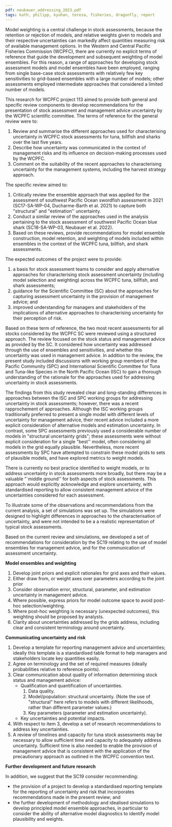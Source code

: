 ```yaml
---
pdf: neubauer_addressing_2023.pdf
tags: kath, philipp, kyuhan, teresa, fisheries, dragonfly, report
---
```

Model weighting is a central challenge in stock assessments, because
 the retention
or rejection of models, and relative weights given to models
and their respective uncertainties can markedly affect quantities
measuring risk of available management options. In the 
Western and Central Pacific Fisheries Commission (WCPFC), 
there are currently no explicit terms of reference that guide the
development and subsequent weighting of model ensembles. 
For this reason,
a range of approaches for developing stock assessment models and model
ensembles have been employed, ranging from single base-case stock
assessments with relatively few key sensitivities to grid-based
ensembles with a large number of models; other assessments employed
intermediate approaches that considered a limited number of models.

This research for WCPFC project 113 aimed to provide both general 
and specific
review components to develop recommendations for the
presentation of stock assessment and management advice uncertainty by
the WCPFC scientific committee. The terms of reference for the general
review were to:

1. Review and summarise the different approaches used for characterising 
uncertainty in WCPFC stock assessments for tuna, billfish and sharks 
over the last five years.
2. Describe how uncertainty was communicated in the context of management risks 
and its influence on decision-making processes used by the WCPFC.
3. Comment on the suitability of the recent approaches to characterising uncertainty 
for the management systems, including the harvest strategy approach.

The specific review aimed to:

1.  Critically review the ensemble approach that was applied for the
assessment of southwest Pacific Ocean swordfish assessment in 2021
(SC17-SA-WP-04, Ducharme-Barth et al. 2021)
 to capture both "structural" and
"estimation'' uncertainty.
2. Conduct a similar review of the approaches used in the analysis pertaining 
to the stock assessment  of southwest Pacific Ocean blue shark (SC18-SA-WP-03,
Neubauer et al. 2022).  
3. Based on these reviews, provide recommendations for model 
ensemble construction, model retention, and weighting of models included 
within ensembles in the context of the WCPFC tuna, billfish, and shark assessments.

The expected outcomes of the project were to provide:

1. a basis for stock assessment teams to consider and apply
 alternative approaches for characterising stock assessment uncertainty
  (including model selection and weighting) across the WCPFC tuna, billfish, 
  and shark assessments;
2. guidance for the Scientific Committee (SC) about the approaches 
for capturing assessment uncertainty in the provision of management advice; and
3. improved understanding for managers and stakeholders of the 
implications of alternative approaches to characterising uncertainty 
for their perception of risk.


Based on these term of reference, the two most recent assessments for
all stocks considered by the WCPFC SC were reviewed using a structured
approach. The review focused on the stock status and management advice
as provided by the SC. It considered how uncertainty was addressed through
the use of ensembles and sensitivities, and whether this uncertainty was 
 used in management advice. In addition to the review, the
present study included  discussions with working group members of the Pacific 
Community (SPC)  and International Scientific Committee for Tuna and Tuna-like 
Species in the North Pacific Ocean (ISC)  to 
gain a thorough understanding of the rationale for the approaches used
for addressing uncertainty in stock assessments.

The findings from this study revealed 
clear and long-standing differences in approaches
between the ISC and SPC working groups for addressing 
uncertainty in stock assessments; however, there was a recent 
rapprochement of approaches. Although the ISC working groups 
 traditionally preferred to
present a single model with different levels of uncertainty for
management advice, their recent advice 
included a more explicit consideration of alternative models and
estimation uncertainty. In contrast, some SPC assessments previously
used a  considerable number of models in 
"structural uncertainty
grids"; these assessments were without explicit consideration 
for a single "best'' model, often
considering all models in the grid equally plausible. Nevertheless, more
recent assessments by SPC have attempted to constrain these model grids to
sets of plausible models, and have explored metrics to weight models.

There is currently no best practice identified to weight models,
or to address uncertainty in stock assessments more broadly, but there may
be a valuable "`middle ground'' for both aspects of stock assessments.
This approach would explicitly acknowledge and explore uncertainty,
with standardised reporting to allow 
consistent management advice of the uncertainties
considered for each assessment. 

To illustrate some of the observations and recommendations from 
the current analysis, a set of simulations was set up.  The simulations
were designed to highlight differences in approaches to the characterisation
of uncertainty, and were not intended to be a 
 a realistic representation of typical stock assessments.

Based on the current review and simulations, we developed a set of
recommendations for consideration by the SC19 
relating to the use of model ensembles for management
advice, and for the communication of assessment uncertainty.
 
**Model ensembles and weighting**

1. Develop joint priors and explicit rationales for grid axes and their values.
2. Either draw from, or weight axes over parameters according
  to the joint prior
3. Consider  observation error, structural, parameter, and estimation uncertainty in
management advice.
4. Where possible, express priors for model outcome space to avoid
post-hoc selection/weighting.
5. Where post-hoc weighting is necessary (unexpected outcomes), this 
weighting should be proposed by analysts.
6. Clarity about uncertainties addressed by the grids address, including clear and
consistent terminology around uncertainty.

**Communicating uncertainty and risk**


1. Develop a template for reporting management advice and
uncertainties; ideally this template is a standardised table format to help managers
and stakeholders locate key quantities easily.
2. Agree on terminology and the set of required measures
 (ideally probabilities relative to reference points).
3. Clear communication about quality of information determining stock status
  and management advice:
      - Qualification and quantification of uncertainties.
         1. Data quality. 
         2. Model/population: structural uncertainty. (Note the use of "structural" 
  here refers to models with different likelihoods, rather than different 
  parameter values.)
          3. Key parameters (parameter and estimation uncertainty).
     - Key uncertainties and potential impacts.
4. With respect to item 3, 
develop a set of research recommendations 
to address key uncertainties.
5. A review of timelines and capacity for tuna stock assessments may
be necessary to allow sufficient time and capacity to adequately
address uncertainty. Sufficient time is also needed to enable the provision of 
management advice that is
consistent with the application of the precautionary approach as
outlined in the WCPFC convention text.

**Further development and future research**

In addition, we suggest that the SC19 consider recommending:

- the provision of a project to develop a standardised reporting
template for the reporting of uncertainty and risk that incorporates
recommendations made in the present review; and
- the further development of methodology and idealised simulations 
to develop
principled model ensemble approaches, in particular to consider the
ability of alternative model diagnostics to identify model
plausibility and weights. 
